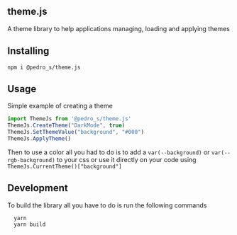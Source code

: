 ## theme.js
A theme library to help applications managing, loading and applying themes

## Installing
`npm i @pedro_s/theme.js`

## Usage

Simple example of creating a theme

```javascript
import ThemeJs from '@pedro_s/theme.js'
ThemeJs.CreateTheme("DarkMode", true)
ThemeJs.SetThemeValue("background", "#000")
ThemeJs.ApplyTheme()
```

Then to use a color all you had to do is to add a `var(--background)` or `var(--rgb-background)` to your css or use it directly on your code using  `ThemeJs.CurrentTheme()["background"]`

## Development
To build the library all you have to do is run the following commands

```
  yarn
  yarn build
```
